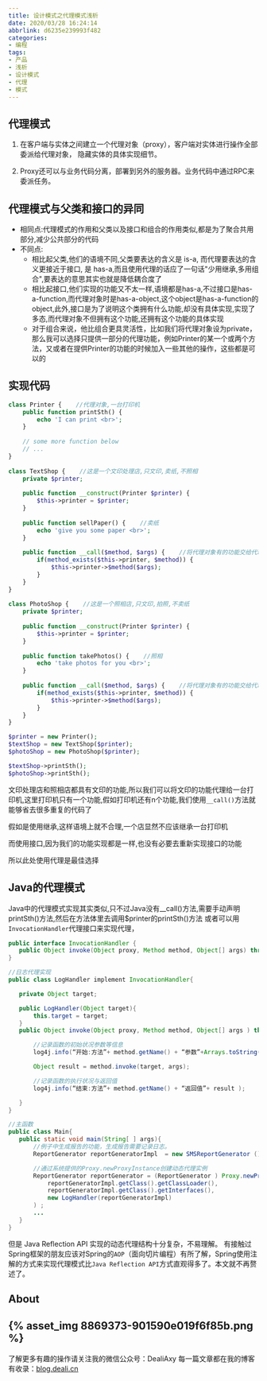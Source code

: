 ```yaml
---
title: 设计模式之代理模式浅析
date: 2020/03/28 16:24:14
abbrlink: d6235e239993f482
categories:
- 编程
tags:
- 产品
- 浅析
- 设计模式
- 代理
- 模式
---
```

## 代理模式
1. 在客户端与实体之间建立一个代理对象（proxy），客户端对实体进行操作全部委派给代理对象，
隐藏实体的具体实现细节。

2. Proxy还可以与业务代码分离，部署到另外的服务器。业务代码中通过RPC来委派任务。

## 代理模式与父类和接口的异同
- 相同点:代理模式的作用和父类以及接口和组合的作用类似,都是为了聚合共用部分,减少公共部分的代码
- 不同点:
	- 相比起父类,他们的语境不同,父类要表达的含义是 is-a, 而代理要表达的含义更接近于接口, 是 has-a,而且使用代理的话应了一句话"少用继承,多用组合",要表达的意思其实也就是降低耦合度了
	- 相比起接口,他们实现的功能又不太一样,语境都是has-a,不过接口是has-a-function,而代理对象时是has-a-object,这个object是has-a-function的object,此外,接口是为了说明这个类拥有什么功能,却没有具体实现,实现了多态,而代理对象不但拥有这个功能,还拥有这个功能的具体实现
	- 对于组合来说，他比组合更具灵活性，比如我们将代理对象设为private，那么我可以选择只提供一部分的代理功能，例如Printer的某一个或两个方法，又或者在提供Printer的功能的时候加入一些其他的操作，这些都是可以的
	
## 实现代码
```php
class Printer {    //代理对象,一台打印机
	public function printSth() {
		echo 'I can print <br>';
	}
	
	// some more function below
	// ...
}
 
class TextShop {    //这是一个文印处理店,只文印,卖纸,不照相
	private $printer;
	
	public function __construct(Printer $printer) {
		$this->printer = $printer;
	}
	
	public function sellPaper() {    //卖纸
		echo 'give you some paper <br>';
	}
	
	public function __call($method, $args) {    //将代理对象有的功能交给代理对象处理
		if(method_exists($this->printer, $method)) {
			$this->printer->$method($args);
		}
	}
}
 
class PhotoShop {    //这是一个照相店,只文印,拍照,不卖纸
	private $printer;
	
	public function __construct(Printer $printer) {
		$this->printer = $printer;
	}
	
	public function takePhotos() {    //照相
		echo 'take photos for you <br>';
	}
	
	public function __call($method, $args) {    //将代理对象有的功能交给代理对象处理
		if(method_exists($this->printer, $method)) {
			$this->printer->$method($args);
		}
	}
}

$printer = new Printer();
$textShop = new TextShop($printer);
$photoShop = new PhotoShop($printer);

$textShop->printSth();
$photoShop->printSth();
```

文印处理店和照相店都具有文印的功能,所以我们可以将文印的功能代理给一台打印机,这里打印机只有一个功能,假如打印机还有n个功能,我们使用`__call()`方法就能够省去很多重复的代码了

假如是使用继承,这样语境上就不合理,一个店显然不应该继承一台打印机

而使用接口,因为我们的功能实现都是一样,也没有必要去重新实现接口的功能

所以此处使用代理是最佳选择

## Java的代理模式
Java中的代理模式实现其实类似,只不过Java没有__call()方法,需要手动声明printSth()方法,然后在方法体里去调用$printer的printSth()方法
或者可以用`InvocationHandler`代理接口来实现代理，
```java
public interface InvocationHandler { 
   public Object invoke(Object proxy, Method method, Object[] args) throw Throwable; 
}

//日志代理实现   
public class LogHandler implement InvocationHandler{ 

   private Object target; 

   public LogHandler(Object target){ 
       this.target = target; 
   } 
   public Object invoke(Object proxy, Method method, Object[] args ) throw Throwable{ 

       //记录函数的初始状况参数等信息 
       log4j.info(“开始:方法”+ method.getName() + “参数”+Arrays.toString(args) );

       Object result = method.invoke(target, args); 

       //记录函数的执行状况与返回值 
       log4j.info(“结束:方法”+ method.getName() + “返回值”+ result ); 

   }
}

//主函数   
public class Main{ 
   public static void main(String[ ] args){ 
	   //例子中生成报告的功能，生成报告需要记录日志。
       ReportGenerator reportGeneratorImpl  = new SMSReportGenerator (); 

       //通过系统提供的Proxy.newProxyInstance创建动态代理实例 
       ReportGenerator reportGenerator = (ReportGenerator ) Proxy.newProxyInstance(  
           reportGeneratorImpl.getClass().getClassLoader(), 
           reportGeneratorImpl.getClass().getInterfaces(), 
           new LogHandler(reportGeneratorImpl)
       ) ; 
       ...
   }
}
```

但是 Java Reflection API 实现的动态代理结构十分复杂，不易理解。
有接触过Spring框架的朋友应该对Spring的`AOP`（面向切片编程）有所了解，Spring使用注解的方式来实现代理模式比`Java Reflection API`方式直观得多了。本文就不再赘述了。


## About
{% asset_img 8869373-901590e019f6f85b.png %}
---------------
了解更多有趣的操作请关注我的微信公众号：DealiAxy
每一篇文章都在我的博客有收录：[blog.deali.cn](http://blog.deali.cn)

